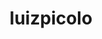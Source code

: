 ---
title: luizpicolo
github: https://github.com/luizpicolo
mode: dark
transition: 3s
archetype:
- Game
---